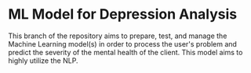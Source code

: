 # ML Model for Depression Analysis  

This branch of the repository aims to prepare, test, and manage the Machine Learning model(s) in order to process the user's problem and predict the severity of the mental health of the client. This model aims to highly utilize the NLP.

